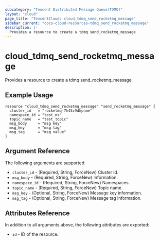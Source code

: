 ```yaml
---
subcategory: "Tencent Distributed Message Queue(TDMQ)"
layout: "cloud"
page_title: "TencentCloud: cloud_tdmq_send_rocketmq_message"
sidebar_current: "docs-cloud-resources-tdmq_send_rocketmq_message"
description: |-
  Provides a resource to create a tdmq send_rocketmq_message
---
```


# cloud_tdmq_send_rocketmq_message

Provides a resource to create a tdmq send_rocketmq_message

## Example Usage

```hcl
resource "cloud_tdmq_send_rocketmq_message" "send_rocketmq_message" {
  cluster_id   = "rocketmq-7k45z9dkpnne"
  namespace_id = "test_ns"
  topic_name   = "test_topic"
  msg_body     = "msg key"
  msg_key      = "msg tag"
  msg_tag      = "msg value"
}
```

## Argument Reference

The following arguments are supported:

* `cluster_id` - (Required, String, ForceNew) Cluster id.
* `msg_body` - (Required, String, ForceNew) Information.
* `namespace_id` - (Required, String, ForceNew) Namespaces.
* `topic_name` - (Required, String, ForceNew) Topic name.
* `msg_key` - (Optional, String, ForceNew) Message key information.
* `msg_tag` - (Optional, String, ForceNew) Message tag information.

## Attributes Reference

In addition to all arguments above, the following attributes are exported:

* `id` - ID of the resource.



